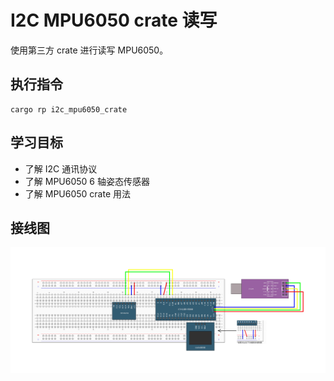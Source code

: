 # I2C MPU6050 crate 读写

使用第三方 crate 进行读写 MPU6050。

## 执行指令

```shell
cargo rp i2c_mpu6050_crate
```

## 学习目标

- 了解 I2C 通讯协议
- 了解 MPU6050 6 轴姿态传感器
- 了解 MPU6050 crate 用法

## 接线图

![](../../../images/wiring_diagram/10-2%20硬件I2C读写MPU6050.jpg)
